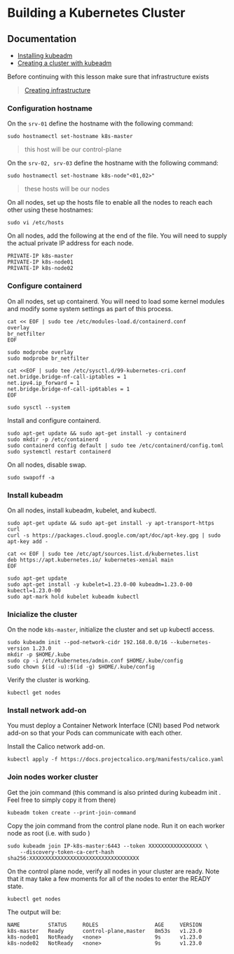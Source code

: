 # Building a Kubernetes Cluster
## Documentation
- [Installing kubeadm](https://kubernetes.io/docs/setup/production-environment/tools/kubeadm/install-kubeadm/)
- [Creating a cluster with kubeadm](https://kubernetes.io/docs/setup/production-environment/tools/kubeadm/create-cluster-kubeadm/)

Before continuing with this lesson make sure that infrastructure exists 
> [Creating infrastructure](./lab-ec2/README.md)

### Configuration hostname
On the `srv-01` define the hostname with the following command:
```shell
sudo hostnamectl set-hostname k8s-master
```
> this host will be our control-plane

On the `srv-02, srv-03` define the hostname with the following command:
```shell
sudo hostnamectl set-hostname k8s-node"<01,02>"
```
> these hosts will be our nodes

On all nodes, set up the hosts file to enable all the nodes to reach each other using these hostnames:
```shell
sudo vi /etc/hosts
```
On all nodes, add the following at the end of the file. You will need to supply the actual private IP address for each node.
```shell
PRIVATE-IP k8s-master
PRIVATE-IP k8s-node01
PRIVATE-IP k8s-node02
```
### Configure containerd
On all nodes, set up containerd. You will need to load some kernel modules and modify some system settings as part of this process.

```shell
cat << EOF | sudo tee /etc/modules-load.d/containerd.conf
overlay
br_netfilter
EOF
```

```shell
sudo modprobe overlay
sudo modprobe br_netfilter
```

```shell
cat <<EOF | sudo tee /etc/sysctl.d/99-kubernetes-cri.conf
net.bridge.bridge-nf-call-iptables = 1
net.ipv4.ip_forward = 1
net.bridge.bridge-nf-call-ip6tables = 1
EOF
```
```shell
sudo sysctl --system
```

Install and configure containerd.

```shell
sudo apt-get update && sudo apt-get install -y containerd
sudo mkdir -p /etc/containerd
sudo containerd config default | sudo tee /etc/containerd/config.toml
sudo systemctl restart containerd
```

On all nodes, disable swap. 

```shell
sudo swapoff -a
```

### Install kubeadm
On all nodes, install kubeadm, kubelet, and kubectl.

```shell
sudo apt-get update && sudo apt-get install -y apt-transport-https curl
curl -s https://packages.cloud.google.com/apt/doc/apt-key.gpg | sudo apt-key add -
```

```shell
cat << EOF | sudo tee /etc/apt/sources.list.d/kubernetes.list
deb https://apt.kubernetes.io/ kubernetes-xenial main
EOF
```

```shell
sudo apt-get update
sudo apt-get install -y kubelet=1.23.0-00 kubeadm=1.23.0-00 kubectl=1.23.0-00
sudo apt-mark hold kubelet kubeadm kubectl
```

### Inicialize the cluster
On the node `k8s-master`, initialize the cluster and set up kubectl access.

```shell
sudo kubeadm init --pod-network-cidr 192.168.0.0/16 --kubernetes-version 1.23.0
mkdir -p $HOME/.kube
sudo cp -i /etc/kubernetes/admin.conf $HOME/.kube/config
sudo chown $(id -u):$(id -g) $HOME/.kube/config
```

Verify the cluster is working.

```shell
kubectl get nodes
```

### Install network add-on
You must deploy a Container Network Interface (CNI) based Pod network add-on so that your Pods can communicate with each other.

Install the Calico network add-on.

```shell
kubectl apply -f https://docs.projectcalico.org/manifests/calico.yaml
```

### Join nodes worker cluster
Get the join command (this command is also printed during kubeadm init . Feel free to simply copy it from there)

```shell
kubeadm token create --print-join-command
```

Copy the join command from the control plane node. Run it on each worker node as root (i.e. with sudo )

```shell
sudo kubeadm join IP-k8s-master:6443 --token XXXXXXXXXXXXXXXXX \ 
    --discovery-token-ca-cert-hash sha256:XXXXXXXXXXXXXXXXXXXXXXXXXXXXXXXXXXX
```

On the control plane node, verify all nodes in your cluster are ready. Note that it may take a few moments for all of the nodes to
enter the READY state.

```shell
kubectl get nodes
```
The output will be:

```shell
NAME         STATUS     ROLES                  AGE     VERSION
k8s-master   Ready      control-plane,master   8m53s   v1.23.0
k8s-node01   NotReady   <none>                 9s      v1.23.0
k8s-node02   NotReady   <none>                 9s      v1.23.0
```